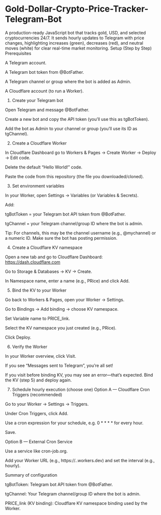 # Gold-Dollar-Crypto-Price-Tracker-Telegram-Bot
A production-ready JavaScript bot that tracks gold, USD, and selected cryptocurrencies 24/7. It sends hourly updates to Telegram with price changes, highlighting increases (green), decreases (red), and neutral moves (white) for clear real-time market monitoring.
Setup (Step by Step)
Prerequisites

A Telegram account.

A Telegram bot token from @BotFather.

A Telegram channel or group where the bot is added as Admin.

A Cloudflare account (to run a Worker).

1) Create your Telegram bot

Open Telegram and message @BotFather.

Create a new bot and copy the API token (you’ll use this as tgBotToken).

Add the bot as Admin to your channel or group (you’ll use its ID as tgChannel).

2) Create a Cloudflare Worker

In Cloudflare Dashboard go to Workers & Pages → Create Worker → Deploy → Edit code.

Delete the default “Hello World!” code.

Paste the code from this repository (the file you downloaded/cloned).

3) Set environment variables

In your Worker, open Settings → Variables (or Variables & Secrets).

Add:

tgBotToken = your Telegram bot API token from @BotFather.

tgChannel = your Telegram channel/group ID where the bot is admin.

Tip: For channels, this may be the channel username (e.g., @mychannel) or a numeric ID. Make sure the bot has posting permission.

4) Create a Cloudflare KV namespace

Open a new tab and go to Cloudflare Dashboard: https://dash.cloudflare.com

Go to Storage & Databases → KV → Create.

In Namespace name, enter a name (e.g., PRice) and click Add.

5) Bind the KV to your Worker

Go back to Workers & Pages, open your Worker → Settings.

Go to Bindings → Add binding → choose KV namespace.

Set Variable name to PRICE_link.

Select the KV namespace you just created (e.g., PRice).

Click Deploy.

6) Verify the Worker

In your Worker overview, click Visit.

If you see “Messages sent to Telegram”, you’re all set!

If you visit before binding KV, you may see an error—that’s expected. Bind the KV (step 5) and deploy again.

7) Schedule hourly execution (choose one)
Option A — Cloudflare Cron Triggers (recommended)

Go to your Worker → Settings → Triggers.

Under Cron Triggers, click Add.

Use a cron expression for your schedule, e.g. 0 * * * * for every hour.

Save.

Option B — External Cron Service

Use a service like cron-job.org.

Add your Worker URL (e.g., https://<your-worker>.<subdomain>.workers.dev) and set the interval (e.g., hourly).

Summary of configuration

tgBotToken: Telegram bot API token from @BotFather.

tgChannel: Your Telegram channel/group ID where the bot is admin.

PRICE_link (KV binding): Cloudflare KV namespace binding used by the Worker.
